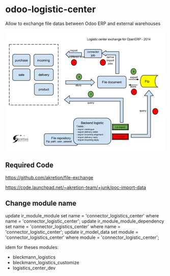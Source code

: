 odoo-logistic-center
====================

Allow to exchange file datas between Odoo ERP and external warehouses


![Logistics Connector](/connector_logistic_center/doc/logistics_connector.png "Logitics Center Connector")



Required Code
---------------

https://github.com/akretion/file-exchange

https://code.launchpad.net/~akretion-team/+junk/poc-import-data


Change module name
-------------------
update ir_module_module set name = 'connector_logistics_center' where name = 'connector_logistic_center';
update ir_module_module_dependency set name = 'connector_logistics_center' where name = 'connector_logistic_center';
update ir_model_data set module = 'connector_logistics_center' where module = 'connector_logistic_center';

idem for theses modules:

* bleckmann_logistics
* bleckmann_logistics_customize
* logistics_center_dev

